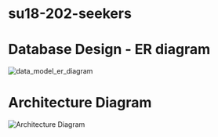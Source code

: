 # su18-202-seekers

# Database Design - ER diagram

![data_model_er_diagram](https://user-images.githubusercontent.com/21271829/42901469-758f2dc4-8a80-11e8-97e4-c5c3552b6c6b.jpg)

# Architecture Diagram 

![Architecture Diagram](https://user-images.githubusercontent.com/31361314/43311542-9c81e6f4-913f-11e8-9258-5918507f583c.png)
